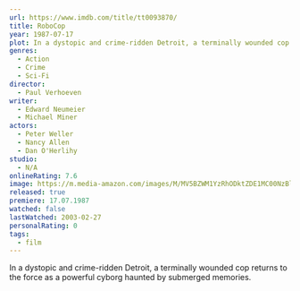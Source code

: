 ```yaml
---
url: https://www.imdb.com/title/tt0093870/
title: RoboCop
year: 1987-07-17
plot: In a dystopic and crime-ridden Detroit, a terminally wounded cop returns to the force as a powerful cyborg haunted by submerged memories.
genres:
  - Action
  - Crime
  - Sci-Fi
director:
  - Paul Verhoeven
writer:
  - Edward Neumeier
  - Michael Miner
actors:
  - Peter Weller
  - Nancy Allen
  - Dan O'Herlihy
studio:
  - N/A
onlineRating: 7.6
image: https://m.media-amazon.com/images/M/MV5BZWM1YzRhODktZDE1MC00NzBlLTk0NGMtOGNhZDQyMmJiZGFiXkEyXkFqcGc@._V1_SX300.jpg
released: true
premiere: 17.07.1987
watched: false
lastWatched: 2003-02-27
personalRating: 0
tags:
  - film
---
```


In a dystopic and crime-ridden Detroit, a terminally wounded cop returns to the force as a powerful cyborg haunted by submerged memories.

